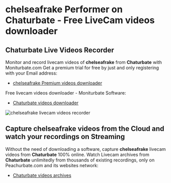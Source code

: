 # chelseafrake Performer on Chaturbate - Free LiveCam videos downloader

## Chaturbate Live Videos Recorder

Monitor and record livecam videos of **chelseafrake** from **Chaturbate** with Moniturbate.com
Get a premium trial for free by just and only registering with your Email address:
* [chelseafrake Premium videos downloader](https://moniturbate.com/request-demo-licence-key.html)

Free livecam videos downloader - Moniturbate Software:
* [Chaturbate videos downloader](https://moniturbate.com/moniturbate-download-software.html)

![chelseafrake livecam videos recorder](https://peachurnet.com/templates/moniturbate-software.png)


## Capture chelseafrake videos from the Cloud and watch your recordings on Streaming

Without the need of downloading a software, capture **chelseafrake** livecam videos from **Chaturbate** 100% online.
Watch Livecam archives from **Chaturbate** unlimitedly from thousands of existing recordings, only on Peachurbate.com and its websites network:
* [Chaturbate videos archives](https://peachurnet.com/)